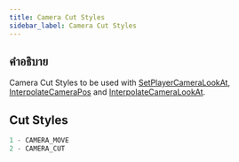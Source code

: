 ```yaml
---
title: Camera Cut Styles
sidebar_label: Camera Cut Styles
---
```


## คำอธิบาย

Camera Cut Styles to be used with [SetPlayerCameraLookAt](../functions/SetPlayerCameraLookAt), [InterpolateCameraPos](../functions/InterpolateCameraPos.md) and [InterpolateCameraLookAt](../functions/InterpolateCameraLookAt.md).

## Cut Styles

```c
1 - CAMERA_MOVE
2 - CAMERA_CUT
```
